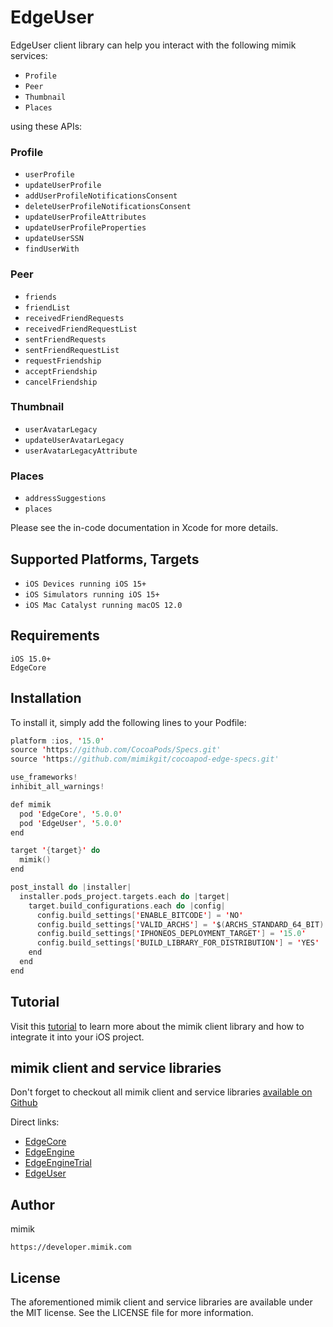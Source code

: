 # EdgeUser

EdgeUser client library can help you interact with the following mimik services:

 * `Profile`
 * `Peer`
 * `Thumbnail`
 * `Places`

using these APIs:

### Profile

 * `userProfile`
 * `updateUserProfile`
 * `addUserProfileNotificationsConsent`
 * `deleteUserProfileNotificationsConsent`
 * `updateUserProfileAttributes`
 * `updateUserProfileProperties`
 * `updateUserSSN`
 * `findUserWith`

### Peer
 
 * `friends`
 * `friendList`
 * `receivedFriendRequests`
 * `receivedFriendRequestList`
 * `sentFriendRequests`
 * `sentFriendRequestList`
 * `requestFriendship`
 * `acceptFriendship`
 * `cancelFriendship`

### Thumbnail
 
 * `userAvatarLegacy`
 * `updateUserAvatarLegacy`
 * `userAvatarLegacyAttribute`

### Places
 
 * `addressSuggestions`
 * `places`

Please see the in-code documentation in Xcode for more details.

## Supported Platforms, Targets
* `iOS Devices running iOS 15+`
* `iOS Simulators running iOS 15+`
* `iOS Mac Catalyst running macOS 12.0`

## Requirements
```
iOS 15.0+
EdgeCore
```

## Installation

To install it, simply add the following lines to your Podfile:

```swift
platform :ios, '15.0'
source 'https://github.com/CocoaPods/Specs.git'
source 'https://github.com/mimikgit/cocoapod-edge-specs.git'

use_frameworks!
inhibit_all_warnings!

def mimik
  pod 'EdgeCore', '5.0.0'
  pod 'EdgeUser', '5.0.0'
end

target '{target}' do
  mimik()
end

post_install do |installer|
  installer.pods_project.targets.each do |target|
    target.build_configurations.each do |config|
      config.build_settings['ENABLE_BITCODE'] = 'NO'
      config.build_settings['VALID_ARCHS'] = '$(ARCHS_STANDARD_64_BIT)'
      config.build_settings['IPHONEOS_DEPLOYMENT_TARGET'] = '15.0'
      config.build_settings['BUILD_LIBRARY_FOR_DISTRIBUTION'] = 'YES'
    end
  end
end
```

## Tutorial

Visit this [tutorial](https://devdocs.mimik.com/tutorials/03-index) to learn more about the mimik client library and how to integrate it into your iOS project.

## mimik client and service libraries

Don't forget to checkout all mimik client and service libraries [available on Github](https://github.com/search?q=cocoapod-Edge)

Direct links:
 
 * [EdgeCore](https://github.com/mimikgit/cocoapod-EdgeCore)
 * [EdgeEngine](https://github.com/mimikgit/cocoapod-EdgeEngine)
 * [EdgeEngineTrial](https://github.com/mimikgit/cocoapod-EdgeEngineTrial)
 * [EdgeUser](https://github.com/mimikgit/cocoapod-EdgeUser)

## Author

mimik
```
https://developer.mimik.com
```

## License

The aforementioned mimik client and service libraries are available under the MIT license. See the LICENSE file for more information.
